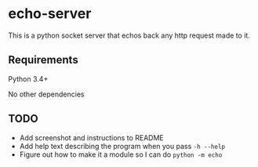# echo-server

This is a python socket server that echos back any http request made to it.

## Requirements

Python 3.4+

No other dependencies


## TODO
* Add screenshot and instructions to README
* Add help text describing the program when you pass `-h --help`
* Figure out how to make it a module so I can do `python -m echo`